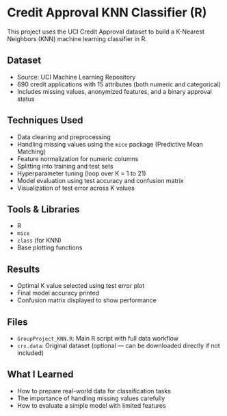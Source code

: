# Credit Approval KNN Classifier (R)

This project uses the UCI Credit Approval dataset to build a K-Nearest Neighbors (KNN) machine learning classifier in R.

## Dataset
- Source: UCI Machine Learning Repository
- 690 credit applications with 15 attributes (both numeric and categorical)
- Includes missing values, anonymized features, and a binary approval status

## Techniques Used
- Data cleaning and preprocessing
- Handling missing values using the `mice` package (Predictive Mean Matching)
- Feature normalization for numeric columns
- Splitting into training and test sets
- Hyperparameter tuning (loop over K = 1 to 21)
- Model evaluation using test accuracy and confusion matrix
- Visualization of test error across K values

## Tools & Libraries
- R
- `mice`
- `class` (for KNN)
- Base plotting functions

## Results
- Optimal K value selected using test error plot
- Final model accuracy printed
- Confusion matrix displayed to show performance

## Files
- `GroupProject_KNN.R`: Main R script with full data workflow
- `crx.data`: Original dataset (optional — can be downloaded directly if not included)

## What I Learned
- How to prepare real-world data for classification tasks
- The importance of handling missing values carefully
- How to evaluate a simple model with limited features
